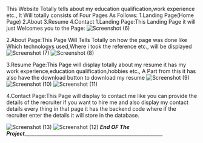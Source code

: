 This Website Totally tells about my education qualification,work experience etc.,
It Will totally consists of Four Pages As Follows:
1.Landing Page(Home Page)
2.About
3.Resume
4.Contact
1.Landing Page:This Landing Page it will just Welcomes you to the Page:
![Screenshot (6)](https://github.com/harikrishnanakka/portfolioofhari/assets/152170400/2507a971-a9e2-4539-ad65-f0648bf15332)

2.About Page:This Page Will Tells Totally on how the page was done like Which technologys used,Where i took the reference etc., will be displayed
![Screenshot (7)](https://github.com/harikrishnanakka/portfolioofhari/assets/152170400/0ae7dca4-3ba6-4505-9dec-6ddf9d915ef6)
![Screenshot (8)](https://github.com/harikrishnanakka/portfolioofhari/assets/152170400/5f1f5542-f937-4be4-a4c3-3ad2170699f6)

3.Resume Page:This Page will display totally about my resume it has my work experience,education qualification,hobbies etc.,
A Part from this it has also have the download button to download my resume
![Screenshot (9)](https://github.com/harikrishnanakka/portfolioofhari/assets/152170400/0a9f6185-3cd8-4fb0-a416-5a7a3cabfe0b)
![Screenshot (10)](https://github.com/harikrishnanakka/portfolioofhari/assets/152170400/6518d3dc-12e9-4c0f-a60c-c6bc760c30db)
![Screenshot (11)](https://github.com/harikrishnanakka/portfolioofhari/assets/152170400/d3d101c2-fcee-434e-a836-5d1c57872e0a)

4.Contact Page:This Page will display to contact me like you can provide the details of the recruiter if you want to hire me and also display my contact details every thing 
in that page it has the backend code where if the recruiter enter the details it will store in the database.

![Screenshot (13)](https://github.com/harikrishnanakka/portfolioofhari/assets/152170400/c7f635fb-b5d3-4568-85d0-782a02a57568)
![Screenshot (12)](https://github.com/harikrishnanakka/portfolioofhari/assets/152170400/10090a4c-c960-4fe5-b2a6-04c93fe9b6e5)
_____________________________________________________End OF The Project______________________________________________________________________________________________________________
